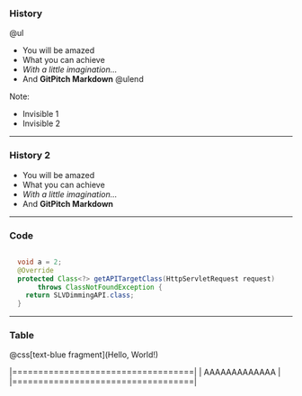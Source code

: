 ### History

@ul
- You will be amazed
- What you can achieve
- *With a little imagination...*
- And **GitPitch Markdown**
@ulend

Note:

- Invisible 1
- Invisible 2

---

### History 2

- You will be amazed
- What you can achieve
- *With a little imagination...*
- And **GitPitch Markdown**

---

### Code

```java

  void a = 2;
  @Override
  protected Class<?> getAPITargetClass(HttpServletRequest request) 
       throws ClassNotFoundException {
    return SLVDimmingAPI.class;
  } 

```

---

### Table 

@css[text-blue fragment](Hello, World!)

  |===================================|
  | AAAAAAAAAAAAA                     |
  |===================================|


